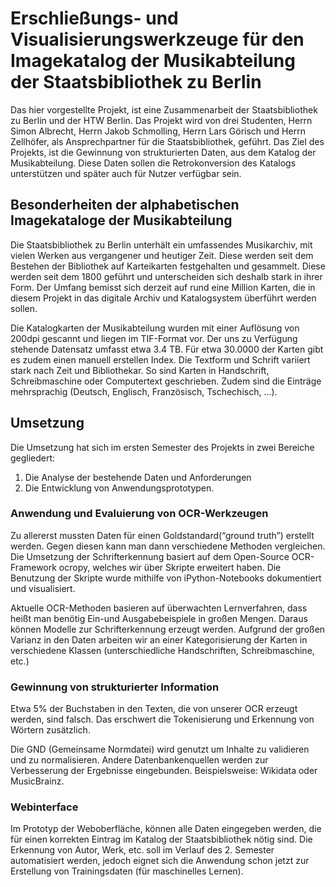 # Erschließungs- und Visualisierungswerkzeuge für den Imagekatalog der Musikabteilung der Staatsbibliothek zu Berlin

Das hier vorgestellte Projekt, ist eine Zusammenarbeit der Staatsbibliothek zu Berlin und der HTW Berlin. 
Das Projekt wird von drei Studenten, Herrn Simon Albrecht, Herrn Jakob Schmolling, Herrn Lars Görisch und Herrn Zellhöfer, als Ansprechpartner für die Staatsbibliothek, geführt.
Das Ziel des Projekts, ist die
Gewinnung von strukturierten Daten, aus dem Katalog der Musikabteilung.
Diese Daten sollen die Retrokonversion des Katalogs
unterstützen und später auch für Nutzer verfügbar sein.

## Besonderheiten der alphabetischen Imagekataloge der Musikabteilung

Die Staatsbibliothek zu Berlin unterhält ein umfassendes Musikarchiv, mit vielen Werken aus vergangener und heutiger Zeit.
Diese werden seit dem Bestehen der Bibliothek auf Karteikarten festgehalten und gesammelt.
Diese werden seit dem 1800 geführt und unterscheiden sich deshalb stark in ihrer Form. 
Der Umfang bemisst sich derzeit auf rund eine Million Karten, die in diesem Projekt in das digitale Archiv und Katalogsystem überführt werden sollen.

Die Katalogkarten der Musikabteilung wurden mit einer Auflösung von 200dpi gescannt und
liegen im TIF-Format vor. Der uns zu Verfügung stehende Datensatz umfasst etwa 3.4 TB. 
Für etwa 30.0000 der Karten gibt es zudem einen manuell erstellen Index.
Die Textform und Schrift variiert stark nach Zeit und Bibliothekar. So sind Karten in Handschrift, Schreibmaschine oder Computertext geschrieben.
Zudem sind die Einträge mehrsprachig (Deutsch, Englisch, Französisch, Tschechisch, ...).

## Umsetzung

Die Umsetzung hat sich im ersten Semester des Projekts in zwei Bereiche gegliedert: 

1. Die Analyse der bestehende Daten und Anforderungen 
2. Die Entwicklung von Anwendungsprototypen.


### Anwendung und Evaluierung von OCR-Werkzeugen

Zu allererst mussten Daten für einen Goldstandard(“ground truth”) erstellt werden.
Gegen diesen kann man dann verschiedene Methoden vergleichen.
Die Umsetzung der Schrifterkennung basiert auf dem Open-Source OCR-Framework ocropy,
welches wir über Skripte erweitert haben.
Die Benutzung der Skripte wurde mithilfe von iPython-Notebooks dokumentiert und visualisiert. 

Aktuelle OCR-Methoden basieren auf überwachten Lernverfahren, dass heißt man 
benötig Ein-und Ausgabebeispiele in großen Mengen. Daraus können Modelle zur Schrifterkennung erzeugt werden. 
Aufgrund der großen Varianz in den Daten arbeiten wir an einer Kategorisierung 
der Karten in verschiedene Klassen (unterschiedliche Handschriften, Schreibmaschine, etc.)

### Gewinnung von strukturierter Information

Etwa 5% der Buchstaben in den Texten, die von unserer OCR erzeugt werden, sind falsch.
Das erschwert die Tokenisierung und Erkennung von Wörtern zusätzlich.

Die GND (Gemeinsame Normdatei) wird genutzt um Inhalte zu validieren und zu normalisieren. Andere Datenbankenquellen werden zur Verbesserung der Ergebnisse eingebunden. Beispielsweise: Wikidata oder MusicBrainz.

### Webinterface 

Im Prototyp der Weboberfläche, können alle Daten eingegeben werden, die für einen korrekten Eintrag im Katalog der Staatsbibliothek nötig sind.
Die Erkennung von Autor, Werk, etc. soll im Verlauf des 2. Semester automatisiert werden,
jedoch eignet sich die Anwendung schon jetzt zur Erstellung von Trainingsdaten (für maschinelles Lernen).

